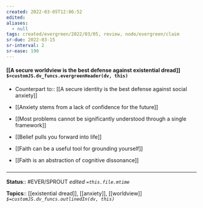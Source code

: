 ```yaml
---
created: 2022-03-05T12:06:52 
edited: 
aliases:
  - null
tags: created/evergreen/2022/03/05, review, node/evergreen/claim
sr-due: 2022-03-15
sr-interval: 2
sr-ease: 190
---
```


#### [[A secure worldview is the best defense against existential dread]] `$=customJS.dv_funcs.evergreenHeader(dv, this)`

- Counterpart to:: [[A secure identity is the best defense against social anxiety]]
- [[Anxiety stems from a lack of confidence for the future]]
- [[Most problems cannot be significantly understood through a single framework]]

- [[Belief pulls you forward into life]]
- [[Faith can be a useful tool for grounding yourself]]
- [[Faith is an abstraction of cognitive dissonance]]
### <hr class="footnote"/>

**Status**:: #EVER/SPROUT
*edited `=this.file.mtime`*

**Topics**:: [[existential dread]], [[anxiety]], [[worldview]]
*`$=customJS.dv_funcs.outlinedIn(dv, this)`*
